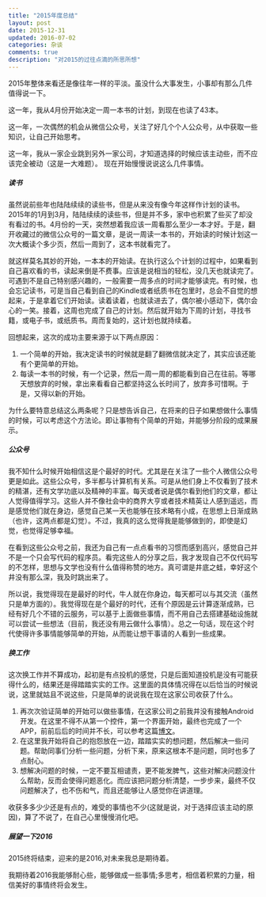 ```yaml
---
title: "2015年度总结"
layout: post
date: 2015-12-31
updated: 2016-07-02
categories: 杂谈
comments: true
description: "对2015的过往点滴的所思所想"
---
```


2015年整体来看还是像往年一样的平淡。虽没什么大事发生，小事却有那么几件值得说一下。

这一年，我从4月份开始决定一周一本书的计划，到现在也读了43本。

这一年，一次偶然的机会从微信公众号，关注了好几个个人公众号，从中获取一些知识，让自己开始思考。

这一年，我从一家企业跳到另外一家公司，才知道选择的时候应该主动些，而不应该完全被动（这是一大难题）。
现在开始慢慢说说这么几件事情。

##### 读书
虽然说前些年也陆陆续续的读些书，但是从来没有像今年这样作计划的读书。2015年的1月到3月，陆陆续续的读些书，但是并不多，家中也积累了些买了却没有看过的书。4月份的一天，突然想着我应该一周看那么至少一本才好。于是，翻开收藏过的微信公众号的一篇文章，是说一周读一本书的，开始读的时候计划这一次大概读个多少页，然后一周到了，这本书就看完了。

就这样莫名其妙的开始，一本本的开始读。在执行这么个计划的过程中，如果看到自己喜欢看的书，读起来倒是不费事。应该是说相当的轻松，没几天也就读完了。可遇到不是自己特别感兴趣的，一般需要一周多点的时间才能够读完。有时候，也会忘记读书，可是当自己看到自己的Kindle或者纸质书在包里时，总会不自觉的想起来，于是拿着它们开始读。读着读着，也就读进去了，偶尔被小感动下，偶尔会心的一笑。接着，这周也完成了自己的计划。然后就开始为下周的计划，寻找书籍，或电子书，或纸质书。周而复始的，这计划也就持续着。

回想起来，这次的成功主要来源于以下两点原因：

1. 一个简单的开始，我决定读书的时候就是翻了翻微信就决定了，其实应该还能有个更简单的开始。
2. 每读一本书的时候，有一个记录，然后一周一周的都能看到自己在往前。等哪天想放弃的时候，拿出来看看自己都坚持这么长时间了，放弃多可惜啊。于是，又得以新的开始。

为什么要特意总结这么两条呢？只是想告诉自己，在将来的日子如果想做什么事情的时候，可以考虑这个方法论。即让事物有个简单的开始，并能够分阶段的成果展示。

##### 公众号
我不知什么时候开始相信这是个最好的时代。尤其是在关注了一些个人微信公众号更是如此。这些公众号，多半都与计算机有关系。可是从他们身上不仅看到了技术的精湛，还有文学功底以及精神的丰富。每天或者说是偶尔看到他们的文章，都让人觉得值得学习。这些人并不像社会中的商界大亨或者技术精英让人感到遥远，而是感觉他们就在身边，感觉自己某一天也能够在技术略有小成，在思想上日渐成熟（也许，这两点都是幻觉）。不过，我真的这么觉得我是能够做到的，即使是幻觉，也觉得足够幸福。

在看到这些公众号之前，我还为自己有一点点看书的习惯而感到高兴，感觉自己并不是一个只会写代码的程序员。看完这些人的分享之后，我才发现自己不仅代码写的不怎样，思想与文学也没有什么值得称赞的地方。真可谓是井底之蛙，幸好这个井没有那么深，我及时跳出来了。

所以说，我觉得现在是最好的时代，牛人就在你身边，每天都可以与其交流（虽然只是单方面的）。我觉得现在是个最好的时代，还有个原因是云计算逐渐成熟，已经有好几个不错的云服务，可以基于上面做些事情，而不用自己去搭建基础设施就可以尝试一些想法（目前，我还没有用云做什么事情）。总之一句话，现在这个时代使得许多事情能够简单的开始，从而能让想干事请的人看到一些成果。

##### 换工作
这次换工作并不算成功，起初是有点投机的感觉，只是后面知道投机是没有可能获得什么的，结果还是得踏踏实实的工作。这里面的具体情况得在以后恰当的时候说说，这里就姑且不说这些，只是简单的说说我在现在这家公司收获了什么。

1. 再次次验证简单的开始可以做些事情，在这家公司之前我并没有接触Android开发。在这里不得不从第一个控件，第一个界面开始，最终也完成了一个APP，前前后后的时间并不长，可以参考这篇[博文](../22/android-start.html)。
2. 在这里我开始将自己的抱怨放在一边，踏踏实实的想问题，然后解决一些问题。帮助同事们分析一些问题，分析下来，原来这根本不是问题，同时也多了点耐心。
3. 想解决问题的时候，一定不要互相谴责，更不能发脾气，这些对解决问题没什么帮助，反而会使得问题恶化。而应该把问题分析清楚，一步步来，最终不仅问题解决了，也不伤和气，而且还能够让人感觉你在讲道理。

收获多多少少还是有点的，难受的事情也不少(这就是说，对于选择应该主动的原因)，算了不说了，在自己心里慢慢消化吧。

##### 展望一下2016
2015终将结束，迎来的是2016,对未来我总是期待着。

我期待着2016我能够耐心些，能够做成一些事情;多思考，相信着积累的力量，相信美好的事情终将会发生。
